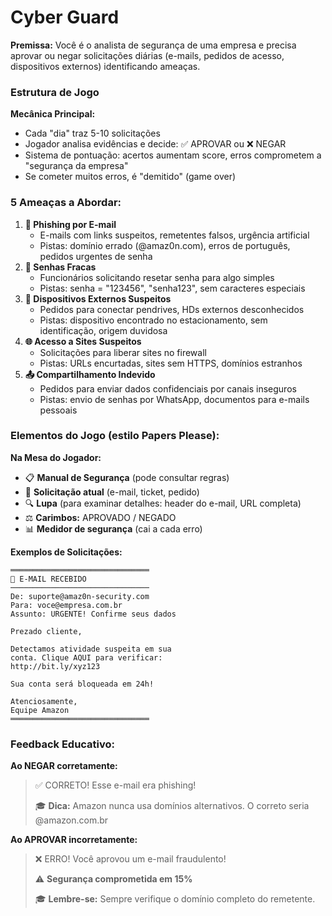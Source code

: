 # Cyber Guard

**Premissa:** Você é o analista de segurança de uma empresa e precisa aprovar ou negar solicitações diárias (e-mails, pedidos de acesso, dispositivos externos) identificando ameaças.

### Estrutura de Jogo

**Mecânica Principal:**

- Cada "dia" traz 5-10 solicitações
- Jogador analisa evidências e decide: ✅ APROVAR ou ❌ NEGAR
- Sistema de pontuação: acertos aumentam score, erros comprometem a "segurança da empresa"
- Se cometer muitos erros, é "demitido" (game over)

### 5 Ameaças a Abordar:

1. **📧 Phishing por E-mail**
	- E-mails com links suspeitos, remetentes falsos, urgência artificial
	- Pistas: domínio errado (@amaz0n.com), erros de português, pedidos urgentes de senha
2. **🔑 Senhas Fracas**
	- Funcionários solicitando resetar senha para algo simples
	- Pistas: senha = "123456", "senha123", sem caracteres especiais
3. **💾 Dispositivos Externos Suspeitos**
	- Pedidos para conectar pendrives, HDs externos desconhecidos
	- Pistas: dispositivo encontrado no estacionamento, sem identificação, origem duvidosa
4. **🌐 Acesso a Sites Suspeitos**
	- Solicitações para liberar sites no firewall
	- Pistas: URLs encurtadas, sites sem HTTPS, domínios estranhos
5. **📤 Compartilhamento Indevido**
	- Pedidos para enviar dados confidenciais por canais inseguros
	- Pistas: envio de senhas por WhatsApp, documentos para e-mails pessoais

### Elementos do Jogo (estilo Papers Please):

**Na Mesa do Jogador:**

- 📋 **Manual de Segurança** (pode consultar regras)
- 📧 **Solicitação atual** (e-mail, ticket, pedido)
- 🔍 **Lupa** (para examinar detalhes: header do e-mail, URL completa)
- ⚖️ **Carimbos:** APROVADO / NEGADO
- 📊 **Medidor de segurança** (cai a cada erro)

**Exemplos de Solicitações:**

```
═══════════════════════════════
📧 E-MAIL RECEBIDO
───────────────────────────────
De: suporte@amaz0n-security.com
Para: voce@empresa.com.br
Assunto: URGENTE! Confirme seus dados

Prezado cliente,

Detectamos atividade suspeita em sua
conta. Clique AQUI para verificar:
http://bit.ly/xyz123

Sua conta será bloqueada em 24h!

Atenciosamente,
Equipe Amazon
═══════════════════════════════

```

### Feedback Educativo:

**Ao NEGAR corretamente:**

> ✅ CORRETO! Esse e-mail era phishing!
> 
> 
> 🎓 **Dica:** Amazon nunca usa domínios alternativos. O correto seria @amazon.com.br
> 

**Ao APROVAR incorretamente:**

> ❌ ERRO! Você aprovou um e-mail fraudulento!
> 
> 
> ⚠️ **Segurança comprometida em 15%**
> 
> 🎓 **Lembre-se:** Sempre verifique o domínio completo do remetente.
>
